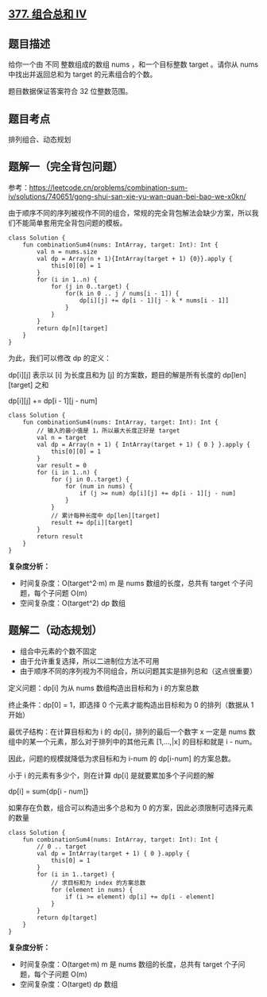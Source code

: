 ## [377. 组合总和 Ⅳ](https://leetcode.cn/problems/combination-sum-iv/description/)

## 题目描述

给你一个由 不同 整数组成的数组 nums ，和一个目标整数 target 。请你从 nums 中找出并返回总和为 target 的元素组合的个数。

题目数据保证答案符合 32 位整数范围。

## 题目考点

排列组合、动态规划

## 题解一（完全背包问题）

参考：https://leetcode.cn/problems/combination-sum-iv/solutions/740651/gong-shui-san-xie-yu-wan-quan-bei-bao-we-x0kn/

由于顺序不同的序列被视作不同的组合，常规的完全背包解法会缺少方案，所以我们不能简单套用完全背包问题的模板。

```
class Solution {
    fun combinationSum4(nums: IntArray, target: Int): Int {
        val n = nums.size
        val dp = Array(n + 1){IntArray(target + 1) {0}}.apply {
            this[0][0] = 1
        }
        for (i in 1..n) {
            for (j in 0..target) {
                for(k in 0 .. j / nums[i - 1]) {
                    dp[i][j] += dp[i - 1][j - k * nums[i - 1]]
                }
            }
        }
        return dp[n][target]
    }
}
```

为此，我们可以修改 dp 的定义：

dp[i][j] 表示以 [i] 为长度且和为 [j] 的方案数，题目的解是所有长度的 dp[len][target] 之和

dp[i][j] += dp[i - 1][j - num]

```
class Solution {
    fun combinationSum4(nums: IntArray, target: Int): Int {
        // 输入的最小值是 1，所以最大长度正好是 target
        val n = target
        val dp = Array(n + 1) { IntArray(target + 1) { 0 } }.apply {
            this[0][0] = 1
        }
        var result = 0
        for (i in 1..n) {
            for (j in 0..target) {
                for (num in nums) {
                    if (j >= num) dp[i][j] += dp[i - 1][j - num]
                }
            }
            // 累计每种长度中 dp[len][target]
            result += dp[i][target]
        }
        return result
    }
}
```

**复杂度分析：**

- 时间复杂度：O(target^2·m) m 是 nums 数组的长度，总共有 target 个子问题，每个子问题 O(m)
- 空间复杂度：O(target^2) dp 数组  

## 题解二（动态规划）
 
- 组合中元素的个数不固定
- 由于允许重复选择，所以二进制位方法不可用
- 由于顺序不同的序列视为不同组合，所以问题其实是排列总和（这点很重要）

定义问题：dp[i] 为从 nums 数组构造出目标和为 i 的方案总数

终止条件：dp[0] = 1，即选择 0 个元素才能构造出目标和为 0 的排列（数据从 1 开始）

最优子结构：在计算目标和为 i 的 dp[i]，排列的最后一个数字 x 一定是 nums 数组中的某一个元素，那么对于排列中的其他元素 [1,...,|x] 的目标和就是 i - num。

因此，问题的规模就降低为求目标和为 i-num 的 dp[i-num] 的方案总数。

小于 i 的元素有多少个，则在计算 dp[i] 是就要累加多个子问题的解

dp[i] = sum{dp[i - num]}

如果存在负数，组合可以构造出多个总和为 0 的方案，因此必须限制可选择元素的数量

```
class Solution {
    fun combinationSum4(nums: IntArray, target: Int): Int {
        // 0 .. target
        val dp = IntArray(target + 1) { 0 }.apply {
            this[0] = 1
        }
        for (i in 1..target) {
            // 求目标和为 index 的方案总数
            for (element in nums) {
                if (i >= element) dp[i] += dp[i - element]
            }
        }
        return dp[target]
    }
}
```

**复杂度分析：**

- 时间复杂度：O(target·m) m 是 nums 数组的长度，总共有 target 个子问题，每个子问题 O(m)
- 空间复杂度：O(target) dp 数组  
